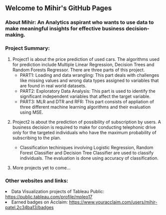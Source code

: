 ## Welcome to Mihir's GitHub Pages
<h3>About Mihir: An Analytics aspirant who wants to use data to make meaningful insights for effective business decision-making. <h3>
  
<h3 color = Bu >Project Summary:</h3>
<p>
  <ol>
    <li>Project1 is about the price prediction of used cars. The algorithms used for prediction include Multiple Linear Regression, Decision Trees and Random Forests Regressor. 
     There are three parts of this project.
<ul>
<li>PART1: Loading and data wrangling: This part deals with challenges like missing values and wrong data types assigned to variables that are found in real world datasets.</li>
<li>PART2: Exploratory Data Analysis: This part is used to identify the significant independent variables that affect the target variable.</li>
<li>PART3: MLR and DTR and RFR: This part consists of appliation of three different machine learning algorithms and their evaluation using MSE.</li></ul></li></p>

<p>
  <li>Project2 is about the prediction of possibility of subscription by users. A business decision is required to make for conducting telephonic drive only for the targeted individuals who have the maximum probability of subscribing to the plan.</li></p>
<ul>
  <li>Classification techiniques involving Logistic Regression, Random Forest Classifier and Decision Tree Classifier are used to classify individuals. The evaluation is done using accuracy of classification.</li></ul>

<p>
  <li>More projects yet to come... </li></p>
  </ol>
<h3>Other websites and links:</h3>
<li>Data Visualization projects of Tableau Public: <a href="https://public.tableau.com/profile/mpleo17" target="_blank">https://public.tableau.com/profile/mpleo17</a></li>
<li>Earned badges on Acclaim: <a href="https://www.youracclaim.com/users/mihir-patel.2c34ba13/badges" target="_blank">https://www.youracclaim.com/users/mihir-patel.2c34ba13/badges</a></li>
